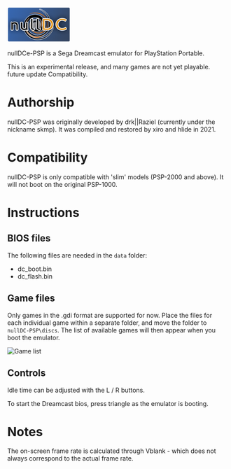  ![Game list](ICON0.PNG)

nullDCe-PSP is a Sega Dreamcast emulator for PlayStation Portable.

This is an experimental release, and many games are not yet playable.
future update Compatibility.

# Authorship

nullDC-PSP was originally developed by drk||Raziel (currently under the nickname skmp). It was compiled and restored by xiro and hlide in 2021.

# Compatibility

nullDC-PSP is only compatible with 'slim' models (PSP-2000 and above). It will not boot on the original PSP-1000.

# Instructions

## BIOS files

The following files are needed in the `data` folder:

- dc_boot.bin
- dc_flash.bin

## Game files

Only games in the .gdi format are supported for now. Place the files for each individual game within a separate folder, and move the folder to `nullDC-PSP\discs`. The list of available games will then appear when you boot the emulator.

![Game list](docs/img/gdi-selection.jpg)

## Controls

Idle time can be adjusted with the L / R buttons.

To start the Dreamcast bios, press triangle as the emulator is booting.

# Notes

The on-screen frame rate is calculated through Vblank - which does not always correspond to the actual frame rate.
